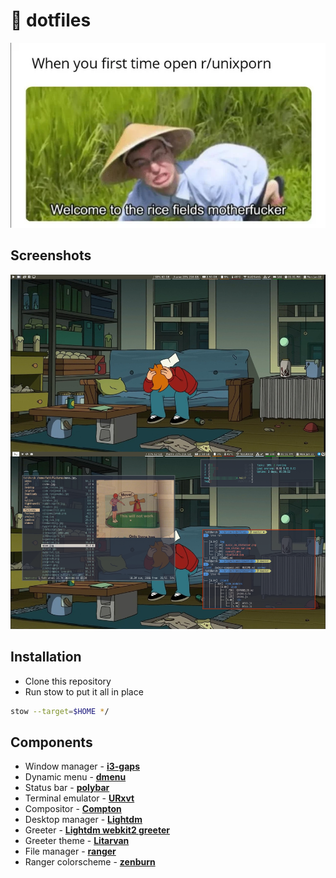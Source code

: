 # :wrench: dotfiles

![intro](img/ricefield.jpg)

## Screenshots

![Overall](img/polybar.png?raw=true)

## Installation

- Clone this repository
- Run stow to put it all in place

```bash
stow --target=$HOME */
```

## Components

- Window manager - [**i3-gaps**](https://github.com/Airblader/i3)
- Dynamic menu - [**dmenu**](https://tools.suckless.org/dmenu/)
- Status bar - [**polybar**](https://github.com/polybar/polybar)
- Terminal emulator - [**URxvt**](http://software.schmorp.de/pkg/rxvt-unicode.html)
- Compositor - [**Compton**](https://github.com/yshui/picom)
- Desktop manager - [**Lightdm**](https://github.com/canonical/lightdm)
- Greeter - [**Lightdm webkit2 greeter**](https://github.com/antergos/web-greeter)
- Greeter theme - [**Litarvan**](https://github.com/Litarvan/lightdm-webkit-theme-litarvan)
- File manager - [**ranger**](https://ranger.github.io/index.html)
- Ranger colorscheme - [**zenburn**](http://dotshare.it/dots/706/)
